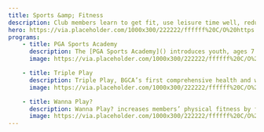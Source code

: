 ```yaml
---
title: Sports &amp; Fitness
description: Club members learn to get fit, use leisure time well, reduce stress, appreciate the environment, practice good etiquette and develop sound playing habits.
hero: https://via.placeholder.com/1000x300/222222/ffffff%20C/O%20https://placeholder.com/
programs:
    - title: PGA Sports Academy
      description: The [PGA Sports Academy]() introduces youth, ages 7 to 13, to the sport of golf to help young people build character, and develop healthy and active lifestyles. Golf is a fun, active game that gives young people stamina, focus and skill, while exposing them to a lifelong leisure activity, and an opportunity for personal and professional development..
      image: https://via.placeholder.com/1000x300/222222/ffffff%20C/O%20https://placeholder.com/

    - title: Triple Play
      description: Triple Play, BGCA’s first comprehensive health and wellness program, developed in collaboration with the U.S. Department of Health and Human Services, strives to improve the overall health of Club members ages 6-18 by increasing their daily physical activity, teaching them good nutrition and helping them develop healthy relationships.
      image: https://via.placeholder.com/1000x300/222222/ffffff%20C/O%20https://placeholder.com/

    - title: Wanna Play?
      description: Wanna Play? increases members’ physical fitness by focusing on agility, balance and coordination. This program features a variety of fun and engaging activities and games to help Club members improve their fitness; increase awareness of good nutrition and hydration; and learn basic baseball and softball skills and knowledge.
      image: https://via.placeholder.com/1000x300/222222/ffffff%20C/O%20https://placeholder.com/
---
```

